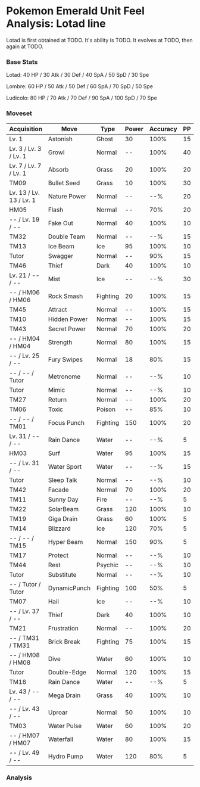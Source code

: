 # Pokemon Emerald Unit Feel Analysis: Lotad line

Lotad is first obtained at TODO. It's ability is TODO. It evolves at TODO, then again at TODO.

### Base Stats

Lotad: 40 HP / 30 Atk / 30 Def / 40 SpA / 50 SpD / 30 Spe

Lombre: 60 HP / 50 Atk / 50 Def / 60 SpA / 70 SpD / 50 Spe

Ludicolo: 80 HP / 70 Atk / 70 Def / 90 SpA / 100 SpD / 70 Spe

### Moveset

|Acquisition            |Move        |Type    |Power|Accuracy|PP |
|---                    |---         |---     |---  |---     |---|
|Lv. 1                  |Astonish    |Ghost   |30   |100%    |15 |
|Lv. 3 / Lv. 3 / Lv. 1  |Growl       |Normal  |--   |100%    |40 |
|Lv. 7 / Lv. 7 / Lv. 1  |Absorb      |Grass   |20   |100%    |20 |
|TM09                   |Bullet Seed |Grass   |10   |100%    |30 |
|Lv. 13 / Lv. 13 / Lv. 1|Nature Power|Normal  |--   |--%     |20 |
|HM05                   |Flash       |Normal  |--   |70%     |20 |
|-- / Lv. 19 / --       |Fake Out    |Normal  |40   |100%    |10 |
|TM32                   |Double Team |Normal  |--   |--%     |15 |
|TM13                   |Ice Beam    |Ice     |95   |100%    |10 |
|Tutor                  |Swagger     |Normal  |--   |90%     |15 |
|TM46                   |Thief       |Dark    |40   |100%    |10 |
|Lv. 21 / -- / --       |Mist        |Ice     |--   |--%     |30 |
|-- / HM06 / HM06       |Rock Smash  |Fighting|20   |100%    |15 |
|TM45                   |Attract     |Normal  |--   |100%    |15 |
|TM10                   |Hidden Power|Normal  |--   |100%    |15 |
|TM43                   |Secret Power|Normal  |70   |100%    |20 |
|-- / HM04 / HM04       |Strength    |Normal  |80   |100%    |15 |
|-- / Lv. 25 / --       |Fury Swipes |Normal  |18   |80%     |15 |
|-- / -- / Tutor        |Metronome   |Normal  |--   |--%     |10 |
|Tutor                  |Mimic       |Normal  |--   |--%     |10 |
|TM27                   |Return      |Normal  |--   |100%    |20 |
|TM06                   |Toxic       |Poison  |--   |85%     |10 |
|-- / -- / TM01         |Focus Punch |Fighting|150  |100%    |20 |
|Lv. 31 / -- / --       |Rain Dance  |Water   |--   |--%     |5  |
|HM03                   |Surf        |Water   |95   |100%    |15 |
|-- / Lv. 31 / --       |Water Sport |Water   |--   |--%     |15 |
|Tutor                  |Sleep Talk  |Normal  |--   |--%     |10 |
|TM42                   |Facade      |Normal  |70   |100%    |20 |
|TM11                   |Sunny Day   |Fire    |--   |--%     |5  |
|TM22                   |SolarBeam   |Grass   |120  |100%    |10 |
|TM19                   |Giga Drain  |Grass   |60   |100%    |5  |
|TM14                   |Blizzard    |Ice     |120  |70%     |5  |
|-- / -- / TM15         |Hyper Beam  |Normal  |150  |90%     |5  |
|TM17                   |Protect     |Normal  |--   |--%     |10 |
|TM44                   |Rest        |Psychic |--   |--%     |10 |
|Tutor                  |Substitute  |Normal  |--   |--%     |10 |
|-- / Tutor / Tutor     |DynamicPunch|Fighting|100  |50%     |5  |
|TM07                   |Hail        |Ice     |--   |--%     |10 |
|-- / Lv. 37 / --       |Thief       |Dark    |40   |100%    |10 |
|TM21                   |Frustration |Normal  |--   |100%    |20 |
|-- / TM31 / TM31       |Brick Break |Fighting|75   |100%    |15 |
|-- / HM08 / HM08       |Dive        |Water   |60   |100%    |10 |
|Tutor                  |Double-Edge |Normal  |120  |100%    |15 |
|TM18                   |Rain Dance  |Water   |--   |--%     |5  |
|Lv. 43 / -- / --       |Mega Drain  |Grass   |40   |100%    |10 |
|-- / Lv. 43 / --       |Uproar      |Normal  |50   |100%    |10 |
|TM03                   |Water Pulse |Water   |60   |100%    |20 |
|-- / HM07 / HM07       |Waterfall   |Water   |80   |100%    |15 |
|-- / Lv. 49 / --       |Hydro Pump  |Water   |120  |80%     |5  |

### Analysis